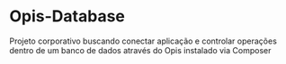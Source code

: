 # Opis-Database
Projeto corporativo buscando conectar aplicação e controlar operações dentro de um banco de dados através do Opis instalado via Composer

